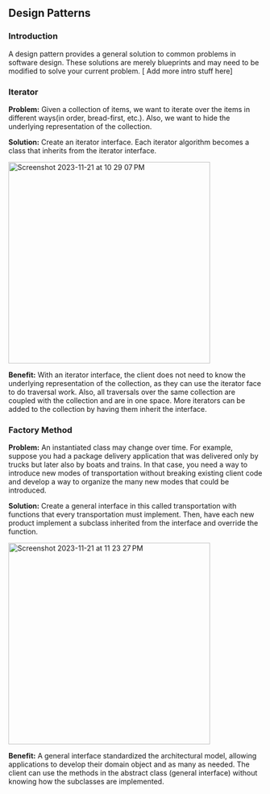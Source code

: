 ## Design Patterns

### Introduction

A design pattern provides a general solution to common problems in software design. These solutions are merely blueprints and may need to be modified to solve your current problem.  [ Add more intro stuff here]

### Iterator 

**Problem:** Given a collection of items, we want to iterate over the items in different ways(in order, bread-first, etc.). Also, we want to hide the underlying representation of the collection.

**Solution:** Create an iterator interface. Each iterator algorithm becomes a class that inherits from the iterator interface.

<img width="400" alt="Screenshot 2023-11-21 at 10 29 07 PM" src="https://github.com/learning-software-engineering/learning-software-engineering.github.io/assets/97854264/1365cbc5-95b4-4138-9705-7608065a61a1">

**Benefit:** With an iterator interface, the client does not need to know the underlying representation of the collection, as they can use the iterator face to do traversal work. Also, all traversals over the same collection are coupled with the collection and are in one space. More iterators can be added to the collection by having them inherit the interface. 

### Factory Method

**Problem:**  An instantiated class may change over time. For example, suppose you had a package delivery application that was delivered only by trucks but later also by boats and trains. In that case, you need a way to introduce new modes of transportation without breaking existing client code and develop a way to organize the many new modes that could be introduced.

**Solution:**  Create a general interface in this called transportation with functions that every transportation must implement. Then, have each new product implement a subclass inherited from the interface and override the function.

<img width="400" alt="Screenshot 2023-11-21 at 11 23 27 PM" src="https://github.com/learning-software-engineering/learning-software-engineering.github.io/assets/97854264/efb95d64-6ca0-44c6-8c1c-041125d27259">

**Benefit:**  A general interface standardized the architectural model, allowing applications to develop their domain object and as many as needed. The client can use the methods in the abstract class (general interface) without knowing how the subclasses are implemented.

